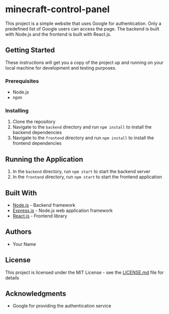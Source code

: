 # minecraft-control-panel

This project is a simple website that uses Google for authentication. Only a predefined list of Google users can access the page. The backend is built with Node.js and the frontend is built with React.js.

## Getting Started

These instructions will get you a copy of the project up and running on your local machine for development and testing purposes.

### Prerequisites

- Node.js
- npm

### Installing

1. Clone the repository
2. Navigate to the `backend` directory and run `npm install` to install the backend dependencies
3. Navigate to the `frontend` directory and run `npm install` to install the frontend dependencies

## Running the Application

1. In the `backend` directory, run `npm start` to start the backend server
2. In the `frontend` directory, run `npm start` to start the frontend application

## Built With

- [Node.js](https://nodejs.org/) - Backend framework
- [Express.js](https://expressjs.com/) - Node.js web application framework
- [React.js](https://reactjs.org/) - Frontend library

## Authors

- Your Name

## License

This project is licensed under the MIT License - see the [LICENSE.md](LICENSE.md) file for details

## Acknowledgments

- Google for providing the authentication service
